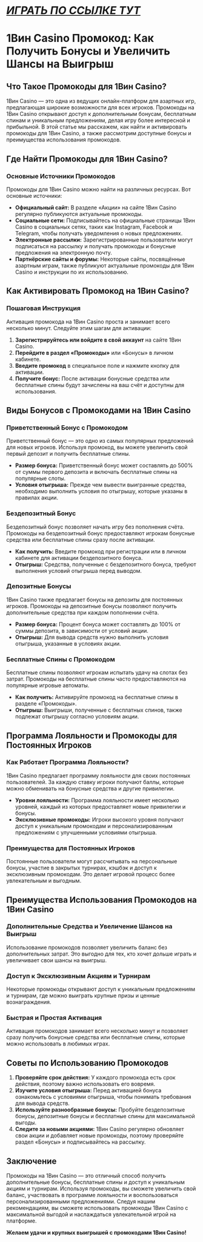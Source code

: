 # [***<u>ИГРАТЬ ПО ССЫЛКЕ ТУТ</u>***](https://brandplay.link/9sD8CZLQ)

# 1Вин Casino Промокод: Как Получить Бонусы и Увеличить Шансы на Выигрыш

## Что Такое Промокоды для 1Вин Casino?

1Вин Casino — это одна из ведущих онлайн-платформ для азартных игр, предлагающая широкие возможности для всех игроков. Промокоды на 1Вин Casino открывают доступ к дополнительным бонусам, бесплатным спинам и уникальным предложениям, делая игру более интересной и прибыльной. В этой статье мы расскажем, как найти и активировать промокоды для 1Вин Casino, а также рассмотрим доступные бонусы и преимущества использования промокодов.

## Где Найти Промокоды для 1Вин Casino?

### Основные Источники Промокодов

Промокоды для 1Вин Casino можно найти на различных ресурсах. Вот основные источники:

* **Официальный сайт:** В разделе «Акции» на сайте 1Вин Casino регулярно публикуются актуальные промокоды.
* **Социальные сети:** Подписывайтесь на официальные страницы 1Вин Casino в социальных сетях, таких как Instagram, Facebook и Telegram, чтобы получать уведомления о новых предложениях.
* **Электронные рассылки:** Зарегистрированные пользователи могут подписаться на рассылку и получать промокоды и бонусные предложения на электронную почту.
* **Партнёрские сайты и форумы:** Некоторые сайты, посвящённые азартным играм, также публикуют актуальные промокоды для 1Вин Casino и инструкции по их использованию.

## Как Активировать Промокод на 1Вин Casino?

### Пошаговая Инструкция

Активация промокода на 1Вин Casino проста и занимает всего несколько минут. Следуйте этим шагам для активации:

1. **Зарегистрируйтесь или войдите в свой аккаунт** на сайте 1Вин Casino.
2. **Перейдите в раздел «Промокоды»** или «Бонусы» в личном кабинете.
3. **Введите промокод** в специальное поле и нажмите кнопку для активации.
4. **Получите бонус:** После активации бонусные средства или бесплатные спины будут зачислены на ваш счёт и доступны для использования.

## Виды Бонусов с Промокодами на 1Вин Casino

### Приветственный Бонус с Промокодом

Приветственный бонус — это одно из самых популярных предложений для новых игроков. Используя промокод, вы можете увеличить свой первый депозит и получить бесплатные спины.

* **Размер бонуса:** Приветственный бонус может составлять до 500% от суммы первого депозита и включать бесплатные спины на популярные слоты.
* **Условия отыгрыша:** Прежде чем вывести выигранные средства, необходимо выполнить условия по отыгрышу, которые указаны в правилах акции.

### Бездепозитный Бонус

Бездепозитный бонус позволяет начать игру без пополнения счёта. Промокоды на бездепозитный бонус предоставляют игрокам бонусные средства или бесплатные спины сразу после активации.

* **Как получить:** Введите промокод при регистрации или в личном кабинете для активации бездепозитного бонуса.
* **Отыгрыш:** Средства, полученные с бездепозитного бонуса, требуют выполнения условий отыгрыша перед выводом.

### Депозитные Бонусы

1Вин Casino также предлагает бонусы на депозиты для постоянных игроков. Промокоды на депозитные бонусы позволяют получить дополнительные средства при каждом пополнении счёта.

* **Размер бонуса:** Процент бонуса может составлять до 100% от суммы депозита, в зависимости от условий акции.
* **Отыгрыш:** Для вывода средств нужно выполнить условия отыгрыша, указанные в условиях акции.

### Бесплатные Спины с Промокодом

Бесплатные спины позволяют игрокам испытать удачу на слотах без затрат. Промокоды на бесплатные спины часто предоставляются на популярные игровые автоматы.

* **Как получить:** Активируйте промокод на бесплатные спины в разделе «Промокоды».
* **Отыгрыш:** Выигрыши, полученные с бесплатных спинов, также подлежат отыгрышу согласно условиям акции.

## Программа Лояльности и Промокоды для Постоянных Игроков

### Как Работает Программа Лояльности?

1Вин Casino предлагает программу лояльности для своих постоянных пользователей. За каждую ставку игроки получают баллы, которые можно обменивать на бонусные средства и другие привилегии.

* **Уровни лояльности:** Программа лояльности имеет несколько уровней, каждый из которых предоставляет новые привилегии и бонусы.
* **Эксклюзивные промокоды:** Игроки высокого уровня получают доступ к уникальным промокодам и персонализированным предложениям с улучшенными условиями отыгрыша.

### Преимущества для Постоянных Игроков

Постоянные пользователи могут рассчитывать на персональные бонусы, участие в закрытых турнирах, кэшбэк и доступ к эксклюзивным промокодам. Это делает игровой процесс более увлекательным и выгодным.

## Преимущества Использования Промокодов на 1Вин Casino

### Дополнительные Средства и Увеличение Шансов на Выигрыш

Использование промокодов позволяет увеличить баланс без дополнительных затрат. Это выгодно для тех, кто хочет дольше играть и увеличивает свои шансы на выигрыш.

### Доступ к Эксклюзивным Акциям и Турнирам

Некоторые промокоды открывают доступ к уникальным предложениям и турнирам, где можно выиграть крупные призы и ценные вознаграждения.

### Быстрая и Простая Активация

Активация промокодов занимает всего несколько минут и позволяет сразу получить бонусные средства или бесплатные спины, которые можно использовать в любимых играх.

## Советы по Использованию Промокодов

1. **Проверяйте срок действия:** У каждого промокода есть срок действия, поэтому важно использовать его вовремя.
2. **Изучите условия отыгрыша:** Перед активацией бонуса ознакомьтесь с условиями отыгрыша, чтобы понимать требования для вывода средств.
3. **Используйте разнообразные бонусы:** Пробуйте бездепозитные бонусы, депозитные бонусы и бесплатные спины для максимальной выгоды.
4. **Следите за новыми акциями:** 1Вин Casino регулярно обновляет свои акции и добавляет новые промокоды, поэтому проверяйте раздел «Бонусы» и подписывайтесь на рассылку.

## Заключение

Промокоды на 1Вин Casino — это отличный способ получить дополнительные бонусы, бесплатные спины и доступ к уникальным акциям и турнирам. Используя промокоды, вы сможете увеличить свой баланс, участвовать в программе лояльности и воспользоваться персонализированными предложениями. Следуя нашим рекомендациям, вы сможете использовать промокоды 1Вин Casino с максимальной выгодой и наслаждаться увлекательной игрой на платформе.

**Желаем удачи и крупных выигрышей с промокодами 1Вин Casino!**
